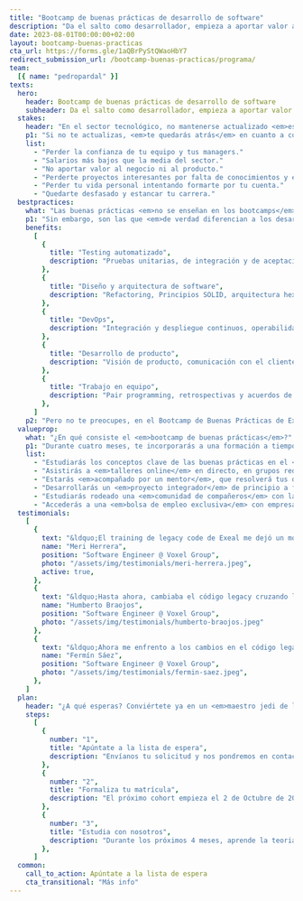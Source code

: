 ```yaml
---
title: "Bootcamp de buenas prácticas de desarrollo de software"
description: "Da el salto como desarrollador, empieza a aportar valor a través del software y conviértete en un referente."
date: 2023-08-01T00:00:00+02:00
layout: bootcamp-buenas-practicas
cta_url: https://forms.gle/1aQBrPyStQWaoHbY7
redirect_submission_url: /bootcamp-buenas-practicas/programa/
team:
  [{ name: "pedropardal" }]
texts:
  hero:
    header: Bootcamp de buenas prácticas de desarrollo de software
    subheader: Da el salto como desarrollador, empieza a aportar valor a través del software y conviértete en un referente.
  stakes:
    header: "En el sector tecnológico, no mantenerse actualizado <em>es fatal para tu carrera</em> como desarrollador."
    p1: "Si no te actualizas, <em>te quedarás atrás</em> en cuanto a conocimientos y habilidades, lo que te hará menos valioso para las empresas y <em>menos competitivo</em> en el mercado laboral. Esto te costará:"
    list:
      - "Perder la confianza de tu equipo y tus managers."
      - "Salarios más bajos que la media del sector."
      - "No aportar valor al negocio ni al producto."
      - "Perderte proyectos interesantes por falta de conocimientos y experiencia."
      - "Perder tu vida personal intentando formarte por tu cuenta."
      - "Quedarte desfasado y estancar tu carrera."
  bestpractices:
    what: "Las buenas prácticas <em>no se enseñan en los bootcamps</em> ni en la universidad"
    p1: "Sin embargo, son las que <em>de verdad diferencian a los desarrolladores senior</em> a la hora de escribir código más mantenible, escalable y que aporta valor al negocio:"
    benefits:
      [
        {
          title: "Testing automatizado",
          description: "Pruebas unitarias, de integración y de aceptación, test-driven development (TDD).",
        },
        {
          title: "Diseño y arquitectura de software",
          description: "Refactoring, Principios SOLID, arquitectura hexagonal, domain-driven design (DDD).",
        },
        {
          title: "DevOps",
          description: "Integración y despliegue continuos, operabilidad, monitorización y seguridad.",
        },
        {
          title: "Desarrollo de producto",
          description: "Visión de producto, comunicación con el cliente, gestión ágil deproyectos, historias de usuario",
        },
        {
          title: "Trabajo en equipo",
          description: "Pair programming, retrospectivas y acuerdos de equipo, habilidades blandas.",
        },
      ]
    p2: "Pero no te preocupes, en el Bootcamp de Buenas Prácticas de Exeal <em>te las enseñamos todas</em>. En menos de lo que esperas <em>estarás preparado para acceder a posiciones senior</em>."
  valueprop:
    what: "¿En qué consiste el <em>bootcamp de buenas prácticas</em>?"
    p1: "Durante cuatro meses, te incorporarás a una formación a tiempo parcial, donde te acompañaremos en tu proceso de aprendizaje y puesta en práctica de las buenas prácticas de desarrollo."
    list:
      - "Estudiarás los conceptos clave de las buenas prácticas en el <em>campus virtual, a tu ritmo</em>, mediante videos, ejercicios entregables y exámenes de autoevaluación."
      - "Asistirás a <em>talleres online</em> en directo, en grupos reducidos, en los que resolverás tú mismo ejercicios prácticos con la ayuda de los mentores y compañeros."
      - "Estarás <em>acompañado por un mentor</em>, que resolverá tus dudas y te dará feedback personalizado sobre tu avance en tutorías individuales."
      - "Desarrollarás un <em>proyecto integrador</em> de principio a fin empleando las buenas prácticas. Individual, en pareja o en grupo, tú decides cómo."
      - "Estudiarás rodeado una <em>comunidad de compañeros</em> con la misma pasión, valores e inquietudes que tú."
      - "Accederás a una <em>bolsa de empleo exclusiva</em> con empresas líderes del sector que apuestan por las buenas prácticas."
  testimonials:
    [
      {
        text: "&ldquo;El training de legacy code de Exeal me dejó un montón de tips útiles que vienen muy bien para aplicar en el día a día. Además de aprender y reforzar estrategias existentes para que el código legacy sea un poco más amigable y no tan temido. ¡Lo súper recomiendo!&rdquo;",
        name: "Meri Herrera",
        position: "Software Engineer @ Voxel Group",
        photo: "/assets/img/testimonials/meri-herrera.jpeg",
        active: true,
      },
      {
        text: "&ldquo;Hasta ahora, cambiaba el código legacy cruzando los dedos para que todo funcionara correctamente, sin ningún tipo de test. El curso con Pedro ha sido un punto de inflexión, he adquirido herramientas para que mi código sea de mucha mejor calidad, y como protegerlo con tests automáticos.&rdquo;",
        name: "Humberto Braojos",
        position: "Software Engineer @ Voxel Group",
        photo: "/assets/img/testimonials/humberto-braojos.jpeg"
      },
      {
        text: "&ldquo;Ahora me enfrento a los cambios en el código legacy con mucha más tranquilidad, confianza en el resultado y eficiencia. Resaltaría particularmente los ejercicios de extraer dependencias, solía ser el punto de mayor dolor al añadir cobertura de tests.&rdquo;",
        name: "Fermín Sáez",
        position: "Software Engineer @ Voxel Group",
        photo: "/assets/img/testimonials/fermin-saez.jpeg",
      },
    ]
  plan:
    header: "¿A qué esperas? Conviértete ya en un <em>maestro jedi de las buenas prácticas</em>"
    steps:
      [
        {
          number: "1",
          title: "Apúntate a la lista de espera",
          description: "Envíanos tu solicitud y nos pondremos en contacto contigo para compartirte todos los detalles.",
        },
        {
          number: "2",
          title: "Formaliza tu matrícula",
          description: "El próximo cohort empieza el 2 de Octubre de 2023. ¡Corre, las plazas son limitadas!",
        },
        {
          number: "3",
          title: "Estudia con nosotros",
          description: "Durante los próximos 4 meses, aprende la teoria y aplicación de las buenas prácticas en la academia de Exeal.",
        },
      ]
  common:
    call_to_action: Apúntate a la lista de espera
    cta_transitional: "Más info"
---
```

